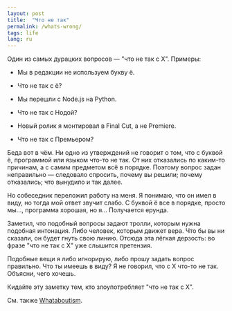 ```yaml
---
layout: post
title:  "Что не так"
permalink: /whats-wrong/
tags: life
lang: ru
---
```


Один из самых дурацких вопросов — "что не так с X". Примеры:

- Мы в редакции не используем букву ё.
- Что не так с ё?

- Мы перешли с Node.js на Python.
- Что не так с Нодой?

- Новый ролик я монтировал в Final Cut, а не Premiere.
- Что не так с Премьером?

Беда вот в чём. Ни одно из утверждений не говорит о том, что с буквой ё,
программой или языком что-то не так. От них отказались по каким-то причинам, а с
самим предметом всё в порядке. Поэтому вопрос задан неправильно — следовало
спросить, почему вы решили; почему отказались; что вынудило и так далее.

Но собеседник переложил работу на меня. Я понимаю, что он имел в виду, но тогда
мой ответ звучит слабо. С буквой ё все в порядке, просто мы..., программа
хорошая, но я... Получается ерунда.

Заметил, что подобный вопросы задают тролли, которым нужна подобная
интонация. Либо человек, которым движет вера. Что бы вы ни сказали, он будет
гнуть свою линию. Отсюда эта лёгкая дерзость: во фразе "что не так с X" уже
слышится претензия.

Подобные вещи я либо игнорирую, либо прошу задать вопрос правильно. Что ты
имеешь в виду? Я не говорил, что с X что-то не так. Объясни, чего хочешь.

Кидайте эту заметку тем, кто злоупотребляет "что не так с X".

[whataboutism]: https://ru.wikipedia.org/wiki/Whataboutism

См. также [Whataboutism][whataboutism].
